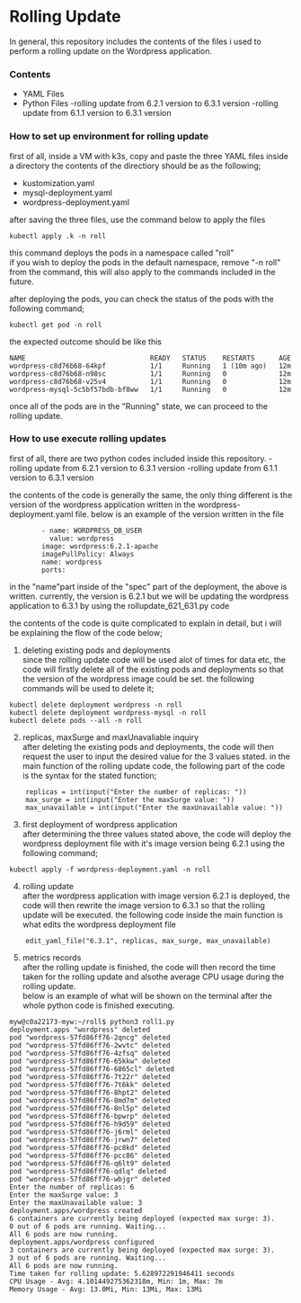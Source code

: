 # Rolling Update 

In general, this repository includes the contents of the files i used to perform a rolling update on the Wordpress application.

### Contents
- YAML Files
- Python Files
  -rolling update from 6.2.1 version to 6.3.1 version
  -rolling update from 6.1.1 version to 6.3.1 version

### How to set up environment for rolling update
first of all, inside a VM with k3s, copy and paste the three YAML files inside a directory
the contents of the directiory should be as the following;
- kustomization.yaml
- mysql-deployment.yaml
- wordpress-deployment.yaml

after saving the three files, use the command below to apply the files 
```
kubectl apply .k -n roll
```
this command deploys the pods in a namespace called "roll" <br />
if you wish to deploy the pods in the default namespace, remove "-n roll" from the command, this will also apply to the commands included in the future.

after deploying the pods, you can check the status of the pods with the following command;
```
kubectl get pod -n roll
```
the expected outcome should be like this
```
NAME                               READY   STATUS    RESTARTS      AGE
wordpress-c8d76b68-64kpf           1/1     Running   1 (10m ago)   12m
wordpress-c8d76b68-n98sc           1/1     Running   0             12m
wordpress-c8d76b68-v25v4           1/1     Running   0             12m
wordpress-mysql-5c5bf57bdb-bf8ww   1/1     Running   0             12m
```

once all of the pods are in the "Running" state, we can proceed to the rolling update.

### How to use execute rolling updates

first of all, there are two python codes included inside this repository.
  -rolling update from 6.2.1 version to 6.3.1 version
  -rolling update from 6.1.1 version to 6.3.1 version

the contents of the code is generally the same, the only thing different is the version of the wordpress application written in the wordpress-deployment.yaml file. below is an example of the version written in the file

```
        - name: WORDPRESS_DB_USER
          value: wordpress
        image: wordpress:6.2.1-apache
        imagePullPolicy: Always
        name: wordpress
        ports:
```
in the "name"part inside of the "spec" part of the deployment, the above is written. currently, the version is 6.2.1 but we will be updating the wordpress application to 6.3.1 by using the rollupdate_621_631.py code

the contents of the code is quite complicated to explain in detail, but i will be explaining the flow of the code below;

1. deleting existing pods and deployments <br />
since the rolling update code will be used alot of times for data etc, the code will firstly delete all of the existing pods and deployments so that the version of the wordpress image could be set. the following commands will be used to delete it;

```
kubectl delete deployment wordpress -n roll
kubectl delete deployment wordpress-mysql -n roll
kubectl delete pods --all -n roll
```

2. replicas, maxSurge and maxUnavaliable inquiry <br />
after deleting the existing pods and deployments, the code will then request the user to input the desired value for the 3 values stated. in the main function of the rolling update code, the following part of the code is the syntax for the stated function;
```
    replicas = int(input("Enter the number of replicas: "))
    max_surge = int(input("Enter the maxSurge value: "))
    max_unavailable = int(input("Enter the maxUnavailable value: "))
```

3. first deployment of wordpress application <br />
after determining the three values stated above, the code will deploy the wordpress deployment file with it's image version being 6.2.1 using the following command;
```
kubectl apply -f wordpress-deployment.yaml -n roll
```

4. rolling update <br />
after the wordpress application with image version 6.2.1 is deployed, the code will then rewrite the image version to 6.3.1 so that the rolling update will be executed. the following code inside the main function is what edits the wordpress deployment file
```
    edit_yaml_file("6.3.1", replicas, max_surge, max_unavailable)
```

5. metrics records <br />
after the rolling update is finished, the code will then record the time taken for the rolling update and alsothe average CPU usage during the rolling update. <br />
below is an example of what will be shown on the terminal after the whole python code is finished executing.
```
myw@c0a22173-myw:~/roll$ python3 roll1.py
deployment.apps "wordpress" deleted
pod "wordpress-57fd86ff76-2qncg" deleted
pod "wordpress-57fd86ff76-2wvtc" deleted
pod "wordpress-57fd86ff76-4zfsq" deleted
pod "wordpress-57fd86ff76-65kkw" deleted
pod "wordpress-57fd86ff76-6865cl" deleted
pod "wordpress-57fd86ff76-7t22r" deleted
pod "wordpress-57fd86ff76-7t6kk" deleted
pod "wordpress-57fd86ff76-8hpt2" deleted
pod "wordpress-57fd86ff76-8md7m" deleted
pod "wordpress-57fd86ff76-8nl5p" deleted
pod "wordpress-57fd86ff76-bpwrp" deleted
pod "wordpress-57fd86ff76-h9d59" deleted
pod "wordpress-57fd86ff76-j6rml" deleted
pod "wordpress-57fd86ff76-jrwn7" deleted
pod "wordpress-57fd86ff76-pc8kd" deleted
pod "wordpress-57fd86ff76-pcc86" deleted
pod "wordpress-57fd86ff76-q6lt9" deleted
pod "wordpress-57fd86ff76-qdlq" deleted
pod "wordpress-57fd86ff76-wbjgr" deleted
Enter the number of replicas: 6
Enter the maxSurge value: 3
Enter the maxUnavailable value: 3
deployment.apps/wordpress created
6 containers are currently being deployed (expected max surge: 3).
0 out of 6 pods are running. Waiting...
All 6 pods are now running.
deployment.apps/wordpress configured
3 containers are currently being deployed (expected max surge: 3).
3 out of 6 pods are running. Waiting...
All 6 pods are now running.
Time taken for rolling update: 5.628972291946411 seconds
CPU Usage - Avg: 4.101449275362318m, Min: 1m, Max: 7m
Memory Usage - Avg: 13.0Mi, Min: 13Mi, Max: 13Mi
```
